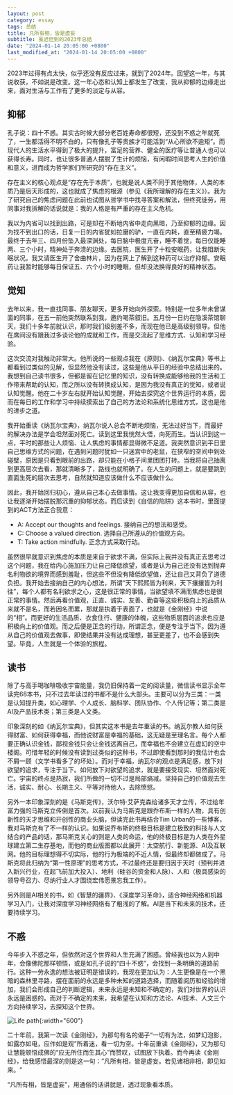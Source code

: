 ```yaml
---
layout: post
category: essay
tags: 总结
title: 凡所有相，皆是虚妄
subtitle: 虽迟但到的2023年总结
date: "2024-01-14 20:05:00 +0800"
last_modified_at: "2024-01-14 20:05:00 +0800"
---
```


2023年过得有点太快，似乎还没有反应过来，就到了2024年。回望这一年，与其说收获，不如说是改变。这一年心态和认知上都发生了改变，我从抑郁的边缘走出来，面对生活与工作有了更多的淡定与从容。

## 抑郁

孔子说：四十不惑。其实古时候大部分老百姓寿命都很短，还没到不惑之年就死了，一生都活得不明不白的，只有像孔子等贵族才可能活到“从心所欲不逾矩”。而现代人的生活水平得到了极大的提升，富足的营养、健全的医疗等让普通人也可以获得长寿。同时，也让很多普通人摆脱了生计的烦恼，有闲暇时间思考人生的价值和意义，进而成为哲学家们所研究的“存在主义”。

存在主义的核心观点是“存在先于本质”，也就是说人类不同于其他物体，人类的本质乃是后天形成的，这也就成了焦虑的根源（参见《我所理解的存在主义》）。我为了研究自己的焦虑问题在此前也试图从哲学书中找寻答案和解法，但终究徒劳，用同事对我拆解的话说就是：我的人格是有严重的存在主义危机。

我以为内省可以找到出路，可是却在不断地内省中走向黑暗，乃至抑郁的边缘。因为找不到出口的话，日复一日的内省犹如拉磨的驴，一直在内耗，直至精疲力竭。最终于去年三、四月份坠入最深渊处，每日脑中极度亢奋，睡不着觉，每日仅能睡两、三个小时，精神处于奔溃的边缘。去医院，医生开了十粒安眠药，让我阻断失眠状况。我又请医生开了舍曲林片，因为在网上了解到这种药可以治疗抑郁。安眠药让我暂时能够每日保证五、六个小时的睡眠，但却没法换得良好的精神状态。

## 觉知

去年以来，我一直找同事、朋友聊天，更多开始向外探索。特别是一位多年未曾谋面的同事，在五一前他突然联系到我，邀约喝茶叙旧。五月份一日约在隐溪茶馆聊天，我们十多年前就认识，那时我们级别差不多，而现在他已是高级别领导。但他在席间没有跟我过多谈论他的成就和工作，而是交流起了思维方式、认知和学习经验。

这次交流对我触动非常大。他所说的一些观点我在《原则》、《纳瓦尔宝典》等书上都看到过类似的见解，但显然他没有读过，这些是他从平日的经验中总结出来的。我想到自己读书很多，但都是留在记忆里的知识，没有转换成能够给我的生活和工作带来帮助的认知，而之所以没有转换成认知，是因为我没有真正的觉知，或者说认知觉醒。他在二十岁左右就开始认知觉醒，开始去探究这个世界运行的本质，因而在每日的工作和学习中持续摸索出了自己的方法论和系统化思维方式，这也是他的进步之道。

我开始重读《纳瓦尔宝典》，纳瓦尔说人总会不断地烦恼，无法过好当下，而最好的解决办法是学会坦然面对死亡。读到这里我恍然大悟，向死而生。当认识到这一点，平时的那些让人烦恼、让人焦虑的事情都显得微不足道。我突然意识到平日里自己思维方式的问题，在遇到问题时犹如一只迷宫中的老鼠，在狭窄的空间中到处碰壁，原因是只看到眼前的出路，却只能在小格子间里团团打转。当我将自己抽离到更高层次去看，那就清晰多了，路线也就明确了。在人生的问题上，就是要跳到直面生死的层次去思考，自然就知道应该做什么不应该做什么。

因此，我开始回归初心，遵从自己本心去做事情。这让我变得更加自信和从容，也让我逐渐开始摆脱那沉重的抑郁状态。而后读到《自信的陷阱》这本书时，里面提到的ACT方法正合我意：

- A: Accept our thoughts and feelings. 接纳自己的想法和感受。
- C: Choose a valued direction. 选择自己所遵从的价值观方向。
- T: Take action mindfully. 正念方式采取行动。

虽然很早就意识到焦虑的本质是来自于欲求不满，但实际上我并没有真正去思考过这个问题，我在给内心施加压力让自己降低欲望，或者是认为自己还没有达到抛弃名利物欲的境界而感到羞耻，但这些不但没有降低欲望值，还让自己又背负了道德负担。我开始去接纳自己的内心想法，所谓“天下熙熙皆为利来，天下攘攘皆为利往”，每个人都有名利欲求之心，这是很正常的事情，当欲望填不满而焦虑也是很正常的事情。然后再看价值观，正直、诚实、友善、勤奋等这些积极向上的品质从来就不是名，而若因名而累，那就是执着于表面了，也就是《金刚经》中说的“相”。而更好的生活品质、衣食住行、健康的体魄，这些物质层面的追求也应是积极向上的价值观。而之后便是正念的行动，所谓正念，便是专注于当下。因为遵从自己的价值观去做事，即使结果并没有达成理想，甚至更差了，也不会感到失望。毕竟，人生就是一个体验的旅程。

## 读书

除了与高手喝咖啡吸收宇宙能量，我仍旧保持着一定的阅读量，微信读书显示全年读完68本书，只不过去年读过的书都不是什么大部头。主要可以分为三类：一类是认知提升类，如心理学、个人成长、脑科学、团队协作、个人传记等；第二类是AI及产品技术类；第三类是人文类。

印象深刻的如《纳瓦尔宝典》，但其实这本书是去年重读的书。纳瓦尔教人如何获得财富、如何获得幸福，而他说财富是幸福的基础，这无疑是至理名言。每个人都要正确认识金钱，鄙视金钱只会让金钱远离自己，而幸福也不会建立在虚幻的空中楼阁。可惜年轻的时候没有读到过类似的这种书，不过即使看到那时的我估计也会不屑一顾（文学书看多了的坏处）。而对于幸福，纳瓦尔的观点是满足感，放下对欲望的追求，专注于当下。如何放下对欲望的追求，就是要接受现实、坦然面对死亡。宇宙的终点是热寂，我们所做的一切不过是局部熵减。坚持自己的价值观去生活，诚实、耐心、长期主义、平等对待他人，去除愤怒。

另外一本印象深刻的是《马斯克传》，沃尔特·艾萨克森给诸多天才立传，不过给年富力强的马斯克立传倒是首次。以前我认为马斯克是跟乔布斯一样的人物，具有创新性的天才思维和开创性的商业头脑，但读完此书再结合Tim Urban的一些博客，我对马斯克有了不一样的认识。如果说乔布斯的终极目标是建立极致的科技与人文结合的产品的话，那马斯克关心的则是人类的命运，他的终极目标是为人类在外星球建立第二生存基地，而他的商业版图都以此展开：太空航行、新能源、AI及互联网。他的目标理想得不切实际，他的行为极端的不近人情，但最终却都做成了。马斯克将此归纳为“第一性原理”的思考方式，不过最终还是要归因于天时（预判并进入新兴行业，在起飞前加大投入）、地利（硅谷的资金和人脉）、人和（极具感染的领导号召力、尽纳行业人才围绕宏伟愿景忘我工作）。

另外则是AI相关的书，如《智慧的疆界》、《深度学习革命》，适合神经网络和机器学习入门，让我对深度学习神经网络有了粗浅的了解。AI是当下和未来的技术，还要持续学习。

## 不惑

今年步入不惑之年，但依然对这个世界和人生充满了困惑。曾经我也以为人到中年，会像佛陀那样顿悟，或是如孔子说的“四十不惑”，会找到一条明确的道路前行。这种一劳永逸的想法被证明是错误的，我现在更加认为：人生更像是在一个黑暗的森林里寻路，摆在面前的永远是多种未知的道路选择，而随着阅历和经验的增加，我们会形成自己的判断逻辑，未来永远是未知和不确定的，我们对世界的认识永远是困惑的。而对于不确定的未来，我希望在认知和方法论、AI技术、人文三个方向持续学习，去探知这个世界。

![Life path]({{site.images_baseurl}}/posts/life_path.jpeg?w=600){:width="600"}

二十年前，我第一次读《金刚经》，为那句有名的偈子“一切有为法，如梦幻泡影，如露亦如电，应作如是观”所着迷，看一切为空。十年前重读《金刚经》，又为那句让慧能顿悟成佛的“应无所住而生其心”而赞叹，试图放下执着。而今再读《金刚经》，给我感悟最深的则是这一句：”凡所有相，皆是虚妄。若见诸相非相，即见如来。“

“凡所有相，皆是虚妄”，用通俗的话讲就是，透过现象看本质。
